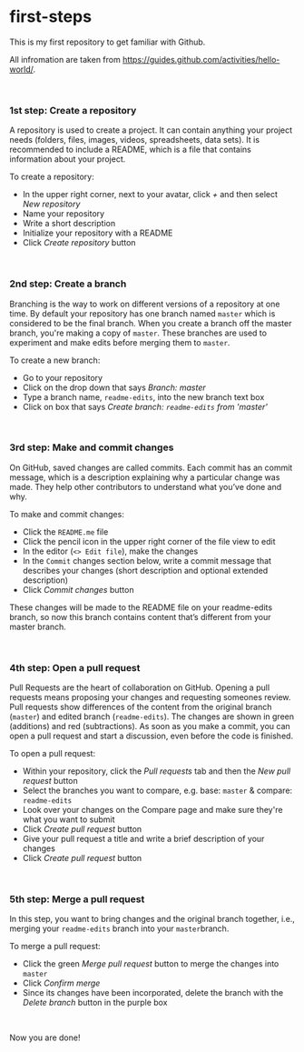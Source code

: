 # first-steps
This is my first repository to get familiar with Github.

All infromation are taken from https://guides.github.com/activities/hello-world/.

<br/>

### 1st step: Create a repository

A repository is used to create a project. It can contain anything your project needs (folders, files, images, videos, spreadsheets, data sets). It is recommended to include a README, which is a file that contains information about your project.

To create a repository:
* In the upper right corner, next to your avatar, click _+_ and then select _New repository_
* Name your repository
* Write a short description
* Initialize your repository with a README
* Click _Create repository_ button
 
 <br/>
 
### 2nd step: Create a branch
Branching is the way to work on different versions of a repository at one time. By default your repository has one branch named `master` which is considered to be the final branch. When you create a branch off the master branch, you're making a copy of `master`. These branches are used to experiment and make edits before merging them to `master`.

To create a new branch:
* Go to your repository
* Click on the drop down that says _Branch: master_
* Type a branch name, `readme-edits`, into the new branch text box
* Click on box that says _Create branch: `readme-edits` from 'master'_

<br/>

### 3rd step: Make and commit changes
On GitHub, saved changes are called commits. Each commit has an commit message, which is a description explaining why a particular change was made. They help other contributors to understand what you’ve done and why.

To make and commit changes:
* Click the `README.me` file
* Click the pencil icon in the upper right corner of the file view to edit
* In the editor (`<> Edit file`), make the changes
* In the `Commit` changes section below, write a commit message that describes your changes (short description and optional extended description)
* Click _Commit changes_ button

These changes will be made to the README file on your readme-edits branch, so now this branch contains content that’s different from your master branch.

<br/>

### 4th step: Open a pull request
Pull Requests are the heart of collaboration on GitHub. Opening a pull requests means proposing your changes and requesting someones review. Pull requests show differences of the content from the original branch (`master`) and edited branch (`readme-edits`). The changes are shown in green (additions) and red (subtractions). As soon as you make a commit, you can open a pull request and start a discussion, even before the code is finished.

To open a pull request:
* Within your repository, click the _Pull requests_ tab and then the _New pull request_ button
* Select the branches you want to compare, e.g. base: `master` & compare: `readme-edits`
* Look over your changes on the Compare page and make sure they're what you want to submit
* Click _Create pull request_ button
* Give your pull request a title and write a brief description of your changes
* Click _Create pull request_ button

<br/>

### 5th step: Merge a pull request
In this step, you want to bring changes and the original branch together, i.e., merging your `readme-edits` branch into your `master`branch.

To merge a pull request:
* Click the green _Merge pull request_ button to merge the changes into `master`
* Click _Confirm merge_
* Since its changes have been incorporated, delete the branch with the _Delete branch_ button in the purple box

<br/>

Now you are done!
